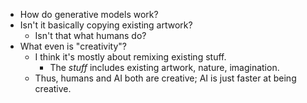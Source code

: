 - How do generative models work?
- Isn't it basically copying existing artwork?
	- Isn't that what humans do?
- What even is "creativity"?
	- I think it's mostly about remixing existing stuff.
		- The _stuff_ includes existing artwork, nature, imagination.
	- Thus, humans and AI both are creative; AI is just faster at being creative.